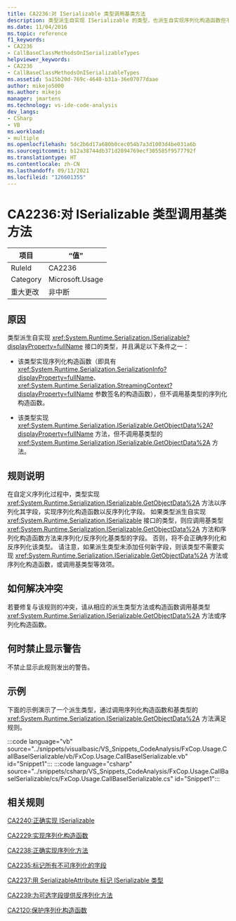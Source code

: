 ```yaml
---
title: CA2236:对 ISerializable 类型调用基类方法
description: 类型派生自实现 ISerializable 的类型，也派生自实现序列化构造函数但不调用基类型的序列化构造函数的类型；或者，该类型实现 GetObjectData，但不调用基类型的 GetObjectData 方法。
ms.date: 11/04/2016
ms.topic: reference
f1_keywords:
- CA2236
- CallBaseClassMethodsOnISerializableTypes
helpviewer_keywords:
- CA2236
- CallBaseClassMethodsOnISerializableTypes
ms.assetid: 5a15b20d-769c-4640-b31a-36e07077daae
author: mikejo5000
ms.author: mikejo
manager: jmartens
ms.technology: vs-ide-code-analysis
dev_langs:
- CSharp
- VB
ms.workload:
- multiple
ms.openlocfilehash: 5dc2b6d17a680b0cec054b7a3d1003d4be031a6b
ms.sourcegitcommit: b12a38744db371d2894769ecf305585f9577792f
ms.translationtype: HT
ms.contentlocale: zh-CN
ms.lasthandoff: 09/13/2021
ms.locfileid: "126601355"
---
```

# <a name="ca2236-call-base-class-methods-on-iserializable-types"></a>CA2236:对 ISerializable 类型调用基类方法

|项目|“值”|
|-|-|
|RuleId|CA2236|
|Category|Microsoft.Usage|
|重大更改|非中断|

## <a name="cause"></a>原因
类型派生自实现 <xref:System.Runtime.Serialization.ISerializable?displayProperty=fullName> 接口的类型，并且满足以下条件之一：

- 该类型实现序列化构造函数（即具有 <xref:System.Runtime.Serialization.SerializationInfo?displayProperty=fullName>、<xref:System.Runtime.Serialization.StreamingContext?displayProperty=fullName> 参数签名的构造函数），但不调用基类型的序列化构造函数。

- 该类型实现 <xref:System.Runtime.Serialization.ISerializable.GetObjectData%2A?displayProperty=fullName> 方法，但不调用基类型的 <xref:System.Runtime.Serialization.ISerializable.GetObjectData%2A> 方法。

## <a name="rule-description"></a>规则说明
在自定义序列化过程中，类型实现 <xref:System.Runtime.Serialization.ISerializable.GetObjectData%2A> 方法以序列化其字段，实现序列化构造函数以反序列化字段。 如果类型派生自实现 <xref:System.Runtime.Serialization.ISerializable> 接口的类型，则应调用基类型 <xref:System.Runtime.Serialization.ISerializable.GetObjectData%2A> 方法和序列化构造函数方法来序列化/反序列化基类型的字段。 否则，将不会正确序列化和反序列化该类型。 请注意，如果派生类型未添加任何新字段，则该类型不需要实现 <xref:System.Runtime.Serialization.ISerializable.GetObjectData%2A> 方法或序列化构造函数，或调用基类型等效项。

## <a name="how-to-fix-violations"></a>如何解决冲突
若要修复与该规则的冲突，请从相应的派生类型方法或构造函数调用基类型 <xref:System.Runtime.Serialization.ISerializable.GetObjectData%2A> 方法或序列化构造函数。

## <a name="when-to-suppress-warnings"></a>何时禁止显示警告
不禁止显示此规则发出的警告。

## <a name="example"></a>示例
下面的示例演示了一个派生类型，通过调用序列化构造函数和基类型的 <xref:System.Runtime.Serialization.ISerializable.GetObjectData%2A> 方法满足规则。

:::code language="vb" source="../snippets/visualbasic/VS_Snippets_CodeAnalysis/FxCop.Usage.CallBaseISerializable/vb/FxCop.Usage.CallBaseISerializable.vb" id="Snippet1":::
:::code language="csharp" source="../snippets/csharp/VS_Snippets_CodeAnalysis/FxCop.Usage.CallBaseISerializable/cs/FxCop.Usage.CallBaseISerializable.cs" id="Snippet1":::

## <a name="related-rules"></a>相关规则
[CA2240:正确实现 ISerializable](../code-quality/ca2240.md)

[CA2229:实现序列化构造函数](/dotnet/fundamentals/code-analysis/quality-rules/ca2229)

[CA2238:正确实现序列化方法](../code-quality/ca2238.md)

[CA2235:标记所有不可序列化的字段](/dotnet/fundamentals/code-analysis/quality-rules/ca2235)

[CA2237:用 SerializableAttribute 标记 ISerializable 类型](/dotnet/fundamentals/code-analysis/quality-rules/ca2237)

[CA2239:为可选字段提供反序列化方法](../code-quality/ca2239.md)

[CA2120:保护序列化构造函数](../code-quality/ca2120.md)
